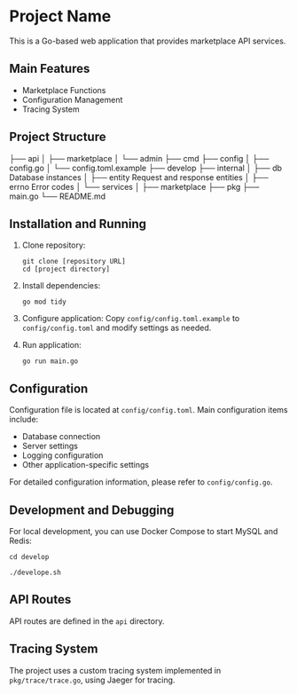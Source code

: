 # Project Name

This is a Go-based web application that provides  marketplace API services.

## Main Features

- Marketplace Functions
- Configuration Management
- Tracing System

## Project Structure

├── api
│   ├── marketplace
│   └── admin
├── cmd
├── config
│   ├── config.go
│   └── config.toml.example
├── develop
├── internal
│   ├── db      Database instances
│   ├── entity  Request and response entities
│   ├── errno   Error codes
│   └── services
│       ├── marketplace
├── pkg
├── main.go
└── README.md

## Installation and Running

1. Clone repository:
   ```
   git clone [repository URL]
   cd [project directory]
   ```

2. Install dependencies:
   ```
   go mod tidy
   ```

3. Configure application:
   Copy `config/config.toml.example` to `config/config.toml` and modify settings as needed.

4. Run application:
   ```
   go run main.go
   ```

## Configuration

Configuration file is located at `config/config.toml`. Main configuration items include:

- Database connection
- Server settings
- Logging configuration
- Other application-specific settings

For detailed configuration information, please refer to `config/config.go`.

## Development and Debugging

For local development, you can use Docker Compose to start MySQL and Redis:

```
cd develop

./develope.sh
```

## API Routes

API routes are defined in the `api` directory.

## Tracing System

The project uses a custom tracing system implemented in `pkg/trace/trace.go`, using Jaeger for tracing.
